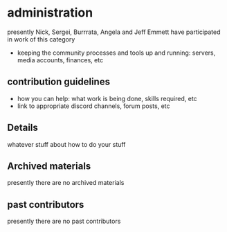 # administration

presently Nick, Sergei, Burrrata, Angela and Jeff Emmett have participated in work of this category

- keeping the community processes and tools up and running: servers, media accounts, finances, etc

## contribution guidelines

- how you can help: what work is being done, skills required, etc
- link to appropriate discord channels, forum posts, etc

## Details

whatever stuff about how to do your stuff

## Archived materials

presently there are no archived materials

## past contributors

presently there are no past contributors